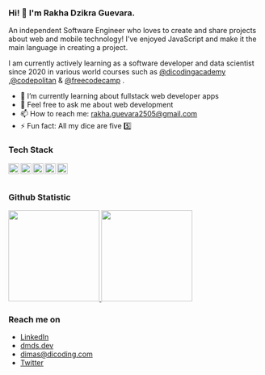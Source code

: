 ### Hi! 👋 I'm Rakha Dzikra Guevara.

An independent Software Engineer who loves to create and share projects about web and mobile technology! I've enjoyed JavaScript and make it the main language in creating a project.

I am currently actively learning as a software developer and data scientist since 2020 in various world courses such as <a href="https://github.com/dicodingacademy">@dicodingacademy</a> ,<a href="https://github.com/dicodingacademy">@codepolitan</a> & <a href="https://www.freecodecamp.org/fcc9833abd3-dba0-42f1-8ef5-795cbafb659b">@freecodecamp</a> .

- 🌱 I’m currently learning about fullstack web developer apps
- 💬 Feel free to ask me about web development 
- 📫 How to reach me: rakha.guevara2505@gmail.com
- ⚡ Fun fact: All my dice are five 5️⃣

### Tech Stack
  <a href="#"><img align="left" alt="JavaScript" title="JavaScript" width="21px" src="https://upload.wikimedia.org/wikipedia/commons/9/99/Unofficial_JavaScript_logo_2.svg" /></a>
  <a href="https://nodejs.org/"><img align="left" alt="NodeJS" title="NodeJS" width="21px" src="https://seeklogo.com/images/N/nodejs-logo-FBE122E377-seeklogo.com.png" /></a>
  <a href="https://reactjs.org/"><img align="left" alt="React" title="React" width="21px" src="https://cdn.worldvectorlogo.com/logos/react-2.svg" /></a>
  <a href="https://hapi.dev/"><img align="left" alt="Hapi" title="Hapi (NodeJS HTTP Framework)" width="21px" src="https://avatars.githubusercontent.com/u/3774533?s=200&v=4" /></a>
  <a href="https://nextjs.org/"><img align="left" alt="Next" title="Next (React SSR Framework)" width="21px" src="https://iconape.com/wp-content/files/gm/82643/svg/next-js.svg" /></a>
  <br>
  <br>
  
### Github Statistic
<p align="left">
<a href="https://github.com/dimasmds">
  <img height="180em" src="https://github-readme-stats-eight-theta.vercel.app/api?username=dimasmds&show_icons=true&theme=algolia&include_all_commits=true&count_private=true"/>
  <img height="180em" src="https://github-readme-stats-eight-theta.vercel.app/api/top-langs/?username=dimasmds&layout=compact&langs_count=8&theme=algolia"/>
</a>
</p>

### Reach me on
- <a href="https://linkedin.com/in/dimasmds/">LinkedIn</a>
- <a href="https://dmds.dev">dmds.dev</a>
- dimas@dicoding.com
- <a href="https://twitter/dimsmds">Twitter</a>
